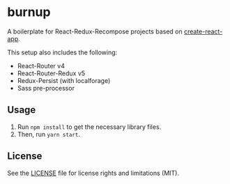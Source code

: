 # burnup

A boilerplate for React-Redux-Recompose projects based on [create-react-app](https://github.com/facebookincubator/create-react-app).

This setup also includes the following:
- React-Router v4
- React-Router-Redux v5
- Redux-Persist (with localforage)
- Sass pre-processor

## Usage
1. Run `npm install` to get the necessary library files.
2. Then, run `yarn start`.

## License
See the [LICENSE](LICENSE.md) file for license rights and limitations (MIT).
